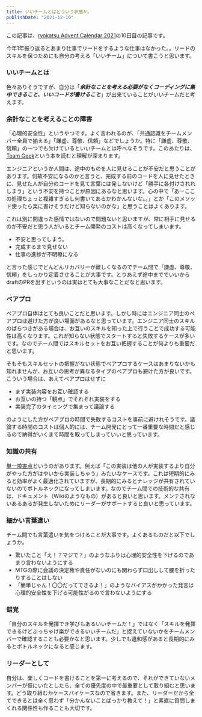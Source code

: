 ```yaml
---
title: いいチームとはどういう状態か。
publishDate: "2021-12-10"
---
```


この記事は、[ryokatsu Advent Calendar 2021](https://adventar.org/calendars/7126)の10日目の記事です。

今年1年振り返るとあまり仕事でリードをするような仕事はなかった。。リードのスキルを保つためにも自分の考える「いいチーム」について書こうと思います。


### いいチームとは

色々ありそうですが、自分は「***余計なことを考える必要がなくコーディングに集中できること、いいコードが書けること***」が出来ていることがいいチームだと考えます。

### 余計なことを考えることの障害

「心理的安全性」というやつです。よく言われるのが、「共通認識をチームメンバー全員で揃える」「謙虚、尊敬、信頼」などでしょうか。特に「謙虚、尊敬、信頼」の一つでも欠けているといいチームとは呼べなそうです。このあたりは、[Team Geek](https://www.oreilly.co.jp/books/9784873116303/)という本を読むと理解が深まります。

エンジニアというか人間は、途中のものを人に見せることが不安だと思うことがあります。何故不安になるのかと言うと、完成する前のコードを人に見せたときに、見せた人が自分のコードを見て言葉には発しないけど「勝手に各付けされれしまう」という不安を持つことが原因にあるなと思います。心の中で「あーここの処理ちょっと複雑すぎるし何書いてあるかわかんないな。。」とか「このメソッド使ったら楽に書けそうだけど知らないのかな」と思うことはよくあります。

これは別に間違った感情ではないので問題ないと思いますが、常に相手に見せるのが不安だと思う人がいるとチーム開発のコストは高くなってしまいます。

- 不安と思ってしまう。
- 完成するまで見せない
- 仕事の進捗が不明瞭になる

と言った感じでどんどんリカバリーが難しくなるのでチーム間で「謙虚、尊敬、信頼」をしっかり定着させることが大事です。とりあえず途中まででいいからdraftのPRを出すというのは実はとても大事なことだなと思います。

### ペアプロ

ペアプロ自体はとても良いことだと思います。しかし時にはエンジニア同士のペアプロは避けた方が良い場面があるなと思っています。エンジニア同士のスキルのばらつきがある場合は、お互いのスキルを知った上で行うことで成功する可能性は高くなります。これが知らない状態でスタートすると失敗するケースが多いです。なのでチーム間ではスキルセットをお互い把握することが何よりも重要だと思います。

そもそもスキルセットの把握がない状態でペアプロするケースはあまりないかも知れませんが、お互いの思考が異なるタイプのペアプロも避けた方が良いです。こういう場合は、あえてペアプロはせずに
- まず実装内容をお互い確認する
- お互いの持つ「観点」でそれぞれ実装をする
- 実装完了のタイミングで集まって議論する

のようにした方がペアプロの時間で失敗するコストを事前に避けれそうです。議論する時間のコストは個人的には、チーム開発にとって一番重要な時間だと感じるので納得がいくまで時間を取ってしまっていいと思っています。

### 知識の共有

[単一障害点](https://ja.wikipedia.org/wiki/%E5%8D%98%E4%B8%80%E9%9A%9C%E5%AE%B3%E7%82%B9)というのがあります。例えば「この実装は他の人が実装するより自分がやった方がはやいから実装しちゃう」みたいなケースです。これは短期的にみると効率がよく最適化されていますが、長期的にみるとナレッジが共有されていないのでボトルネックになってしまいます。なのでチーム間での技術的な共有は、ドキュメント（Wikiのようなもの）があると良いと思います。メンテされないあるあるが発生しないためにリーダーがサポートすると良いと思っています。

### 細かい言葉遣い

チーム間でも言葉遣いを気をつけることが大事です。よくあるものだと以下でしょうか。

- 驚いたこと「え！？マジで？」のようなふりは心理的安全性を下げるのであまり言わないようにする
- MTGの際に会議の決定権や責任がないのにも関わらず口出しして腰を折ったりすることはしない
- 「簡単じゃん！〇〇だってできるよ！」のようなバイアスがかかった発言は心理的安全性を下げる可能性がるので言わないようにする

### 錯覚

「自分のスキルを発揮でき学びもあるいいチームだ！」ではなく「スキルを発揮できるけどぶっちゃけ楽ができるいいチームだ」と捉えていないかをチームメンバーで確認することも必要かなと思います。少しでも違和感があると長期的にみるとボトルネックになると感じます。

### リーダーとして

自分は、楽しくコードを書けることを第一に考えるので、それができていないメンバーが仮にいたとしたら、全ての優先度の中で最重要として取り組むと思います。どう取り組むかケースバイケースなので省きます。また、リーダーだから全てできるとは全く思わず「分かんないことばっかり教えて！」と素直に質問しまくれる関係性も作ることも大切です。





